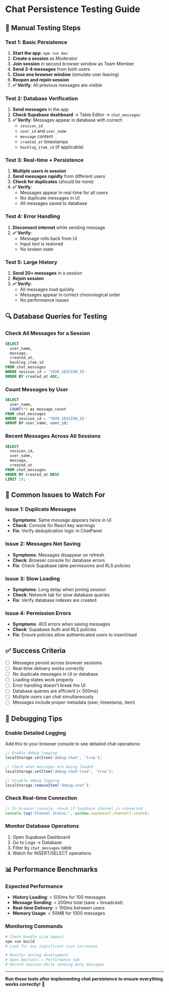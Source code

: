 # Chat Persistence Testing Guide

## 🧪 Manual Testing Steps

### Test 1: Basic Persistence
1. **Start the app**: `npm run dev`
2. **Create a session** as Moderator
3. **Join session** in second browser window as Team Member
4. **Send 3-4 messages** from both users
5. **Close one browser window** (simulate user leaving)
6. **Reopen and rejoin session**
7. **✅ Verify**: All previous messages are visible

### Test 2: Database Verification
1. **Send messages** in the app
2. **Check Supabase dashboard** → Table Editor → `chat_messages`
3. **✅ Verify**: Messages appear in database with correct:
   - `session_id`
   - `user_id` and `user_name`
   - `message` content
   - `created_at` timestamps
   - `backlog_item_id` (if applicable)

### Test 3: Real-time + Persistence
1. **Multiple users in session**
2. **Send messages rapidly** from different users
3. **Check for duplicates** (should be none)
4. **✅ Verify**: 
   - Messages appear in real-time for all users
   - No duplicate messages in UI
   - All messages saved to database

### Test 4: Error Handling
1. **Disconnect internet** while sending message
2. **✅ Verify**: 
   - Message rolls back from UI
   - Input text is restored
   - No broken state

### Test 5: Large History
1. **Send 20+ messages** in a session
2. **Rejoin session**
3. **✅ Verify**:
   - All messages load quickly
   - Messages appear in correct chronological order
   - No performance issues

## 🔍 Database Queries for Testing

### Check All Messages for a Session
```sql
SELECT 
  user_name,
  message,
  created_at,
  backlog_item_id
FROM chat_messages 
WHERE session_id = 'YOUR_SESSION_ID'
ORDER BY created_at ASC;
```

### Count Messages by User
```sql
SELECT 
  user_name,
  COUNT(*) as message_count
FROM chat_messages 
WHERE session_id = 'YOUR_SESSION_ID'
GROUP BY user_name, user_id;
```

### Recent Messages Across All Sessions
```sql
SELECT 
  session_id,
  user_name,
  message,
  created_at
FROM chat_messages 
ORDER BY created_at DESC 
LIMIT 20;
```

## 🐛 Common Issues to Watch For

### Issue 1: Duplicate Messages
- **Symptoms**: Same message appears twice in UI
- **Check**: Console for React key warnings
- **Fix**: Verify deduplication logic in ChatPanel

### Issue 2: Messages Not Saving
- **Symptoms**: Messages disappear on refresh
- **Check**: Browser console for database errors
- **Fix**: Check Supabase table permissions and RLS policies

### Issue 3: Slow Loading
- **Symptoms**: Long delay when joining session
- **Check**: Network tab for slow database queries
- **Fix**: Verify database indexes are created

### Issue 4: Permission Errors
- **Symptoms**: 403 errors when saving messages
- **Check**: Supabase Auth and RLS policies
- **Fix**: Ensure policies allow authenticated users to insert/read

## ✅ Success Criteria

- [ ] Messages persist across browser sessions
- [ ] Real-time delivery works correctly
- [ ] No duplicate messages in UI or database
- [ ] Loading states work properly
- [ ] Error handling doesn't break the UI
- [ ] Database queries are efficient (< 500ms)
- [ ] Multiple users can chat simultaneously
- [ ] Messages include proper metadata (user, timestamp, item)

## 🔧 Debugging Tips

### Enable Detailed Logging
Add this to your browser console to see detailed chat operations:

```javascript
// Enable debug logging
localStorage.setItem('debug-chat', 'true');

// Check what messages are being loaded
localStorage.setItem('debug-chat-load', 'true');

// Disable debug logging
localStorage.removeItem('debug-chat');
```

### Check Real-time Connection
```javascript
// In browser console, check if Supabase channel is connected
console.log('Channel status:', window.supabase?.channel?.state);
```

### Monitor Database Operations
1. Open Supabase Dashboard
2. Go to Logs → Database
3. Filter by `chat_messages` table
4. Watch for INSERT/SELECT operations

## 📊 Performance Benchmarks

### Expected Performance
- **History Loading**: < 500ms for 100 messages
- **Message Sending**: < 200ms total (save + broadcast)
- **Real-time Delivery**: < 100ms between users
- **Memory Usage**: < 50MB for 1000 messages

### Monitoring Commands
```bash
# Check bundle size impact
npm run build
# Look for any significant size increases

# Monitor during development
# Open DevTools → Performance tab
# Record session while sending many messages
```

---

**Run these tests after implementing chat persistence to ensure everything works correctly!** 🚀
